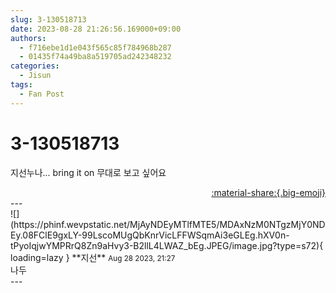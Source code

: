 ```yaml
---
slug: 3-130518713
date: 2023-08-28 21:26:56.169000+09:00
authors:
  - f716ebe1d1e043f565c85f784968b287
  - 01435f74a49ba8a519705ad242348232
categories:
  - Jisun
tags:
  - Fan Post
---
```


# 3-130518713

<div class="post-container" markdown="1">
<div class="content-container md-sidebar__scrollwrap" markdown="1">

지선누나... bring it on 무대로 보고 싶어요

</div>
</div>

<div style="text-align: right;" markdown="1">
<a href="https://weverse.io/fromis9/fanpost/3-130518713" style="text-align: right;">:material-share:{.big-emoji}</a>
</div>
---

<div class="comments-container md-sidebar__scrollwrap" markdown="1">
<div class="comment" markdown="1">
<div class='id-container' markdown="1">
![](https://phinf.wevpstatic.net/MjAyNDEyMTlfMTE5/MDAxNzM0NTgzMjY0NDEy.08FClE9gxLY-99LscoMUgQbKnrVicLFFWSqmAi3eGLEg.hXV0n-tPyoIqjwYMPRrQ8Zn9aHvy3-B2llL4LWAZ_bEg.JPEG/image.jpg?type=s72){ loading=lazy }
**<span class="artist">지선</span>** <small>Aug 28 2023, 21:27</small><br>
</div>
<div class='comment-body' markdown="1">
나두
</div>
</div>
</div>
---

